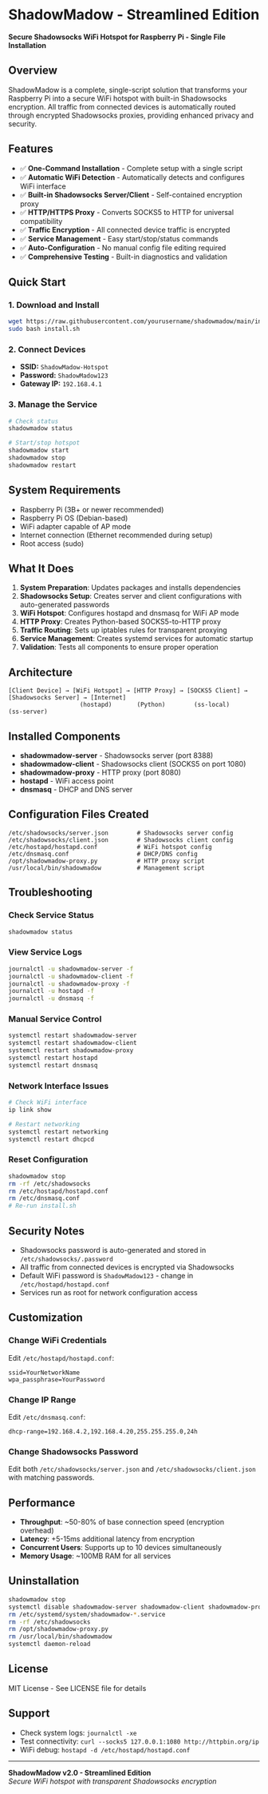 # ShadowMadow - Streamlined Edition

**Secure Shadowsocks WiFi Hotspot for Raspberry Pi - Single File Installation**

## Overview

ShadowMadow is a complete, single-script solution that transforms your Raspberry Pi into a secure WiFi hotspot with built-in Shadowsocks encryption. All traffic from connected devices is automatically routed through encrypted Shadowsocks proxies, providing enhanced privacy and security.

## Features

- ✅ **One-Command Installation** - Complete setup with a single script
- ✅ **Automatic WiFi Detection** - Automatically detects and configures WiFi interface
- ✅ **Built-in Shadowsocks Server/Client** - Self-contained encryption proxy
- ✅ **HTTP/HTTPS Proxy** - Converts SOCKS5 to HTTP for universal compatibility
- ✅ **Traffic Encryption** - All connected device traffic is encrypted
- ✅ **Service Management** - Easy start/stop/status commands
- ✅ **Auto-Configuration** - No manual config file editing required
- ✅ **Comprehensive Testing** - Built-in diagnostics and validation

## Quick Start

### 1. Download and Install
```bash
wget https://raw.githubusercontent.com/yourusername/shadowmadow/main/install.sh
sudo bash install.sh
```

### 2. Connect Devices
- **SSID:** `ShadowMadow-Hotspot`
- **Password:** `ShadowMadow123`
- **Gateway IP:** `192.168.4.1`

### 3. Manage the Service
```bash
# Check status
shadowmadow status

# Start/stop hotspot
shadowmadow start
shadowmadow stop
shadowmadow restart
```

## System Requirements

- Raspberry Pi (3B+ or newer recommended)
- Raspberry Pi OS (Debian-based)
- WiFi adapter capable of AP mode
- Internet connection (Ethernet recommended during setup)
- Root access (sudo)

## What It Does

1. **System Preparation**: Updates packages and installs dependencies
2. **Shadowsocks Setup**: Creates server and client configurations with auto-generated passwords
3. **WiFi Hotspot**: Configures hostapd and dnsmasq for WiFi AP mode
4. **HTTP Proxy**: Creates Python-based SOCKS5-to-HTTP proxy
5. **Traffic Routing**: Sets up iptables rules for transparent proxying
6. **Service Management**: Creates systemd services for automatic startup
7. **Validation**: Tests all components to ensure proper operation

## Architecture

```
[Client Device] → [WiFi Hotspot] → [HTTP Proxy] → [SOCKS5 Client] → [Shadowsocks Server] → [Internet]
                    (hostapd)       (Python)        (ss-local)       (ss-server)
```

## Installed Components

- **shadowmadow-server** - Shadowsocks server (port 8388)
- **shadowmadow-client** - Shadowsocks client (SOCKS5 on port 1080)
- **shadowmadow-proxy** - HTTP proxy (port 8080)
- **hostapd** - WiFi access point
- **dnsmasq** - DHCP and DNS server

## Configuration Files Created

```
/etc/shadowsocks/server.json        # Shadowsocks server config
/etc/shadowsocks/client.json        # Shadowsocks client config
/etc/hostapd/hostapd.conf           # WiFi hotspot config
/etc/dnsmasq.conf                   # DHCP/DNS config
/opt/shadowmadow-proxy.py           # HTTP proxy script
/usr/local/bin/shadowmadow          # Management script
```

## Troubleshooting

### Check Service Status
```bash
shadowmadow status
```

### View Service Logs
```bash
journalctl -u shadowmadow-server -f
journalctl -u shadowmadow-client -f
journalctl -u shadowmadow-proxy -f
journalctl -u hostapd -f
journalctl -u dnsmasq -f
```

### Manual Service Control
```bash
systemctl restart shadowmadow-server
systemctl restart shadowmadow-client
systemctl restart shadowmadow-proxy
systemctl restart hostapd
systemctl restart dnsmasq
```

### Network Interface Issues
```bash
# Check WiFi interface
ip link show

# Restart networking
systemctl restart networking
systemctl restart dhcpcd
```

### Reset Configuration
```bash
shadowmadow stop
rm -rf /etc/shadowsocks
rm /etc/hostapd/hostapd.conf
rm /etc/dnsmasq.conf
# Re-run install.sh
```

## Security Notes

- Shadowsocks password is auto-generated and stored in `/etc/shadowsocks/.password`
- All traffic from connected devices is encrypted via Shadowsocks
- Default WiFi password is `ShadowMadow123` - change in `/etc/hostapd/hostapd.conf`
- Services run as root for network configuration access

## Customization

### Change WiFi Credentials
Edit `/etc/hostapd/hostapd.conf`:
```
ssid=YourNetworkName
wpa_passphrase=YourPassword
```

### Change IP Range
Edit `/etc/dnsmasq.conf`:
```
dhcp-range=192.168.4.2,192.168.4.20,255.255.255.0,24h
```

### Change Shadowsocks Password
Edit both `/etc/shadowsocks/server.json` and `/etc/shadowsocks/client.json` with matching passwords.

## Performance

- **Throughput**: ~50-80% of base connection speed (encryption overhead)
- **Latency**: +5-15ms additional latency from encryption
- **Concurrent Users**: Supports up to 10 devices simultaneously
- **Memory Usage**: ~100MB RAM for all services

## Uninstallation

```bash
shadowmadow stop
systemctl disable shadowmadow-server shadowmadow-client shadowmadow-proxy hostapd dnsmasq
rm /etc/systemd/system/shadowmadow-*.service
rm -rf /etc/shadowsocks
rm /opt/shadowmadow-proxy.py
rm /usr/local/bin/shadowmadow
systemctl daemon-reload
```

## License

MIT License - See LICENSE file for details

## Support

- Check system logs: `journalctl -xe`
- Test connectivity: `curl --socks5 127.0.0.1:1080 http://httpbin.org/ip`
- WiFi debug: `hostapd -d /etc/hostapd/hostapd.conf`

---

**ShadowMadow v2.0 - Streamlined Edition**  
*Secure WiFi hotspot with transparent Shadowsocks encryption*
